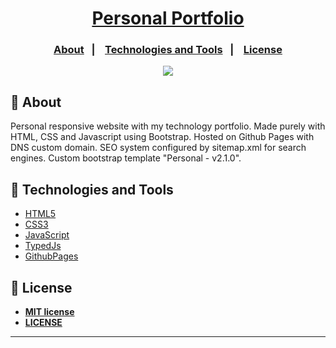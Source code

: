 <h1 align="center"><a href="https://ajay-angelo.github.io/portfolio" target="_blank">Personal Portfolio</a></h1>

<h3 align="center">
    <p align="center">
      <a href="#-about">About</a>&nbsp;&nbsp;&nbsp;|&nbsp;&nbsp;&nbsp;
      <a href="#-technologies-and-tools">Technologies and Tools</a>&nbsp;&nbsp;&nbsp;|&nbsp;&nbsp;&nbsp;
      <a href="#-license">License</a>
  </p>
</h3>

<p align="center">
  <a href="https://github.com/ajay-Angelo/portfolio">
    <img src="./website/img/index.png">
  </a>
</p>

## 🔖 About

Personal responsive website with my technology portfolio. Made purely with HTML, CSS and Javascript using Bootstrap. Hosted on Github Pages with DNS custom domain. SEO system configured by sitemap.xml for search engines. Custom bootstrap template "Personal - v2.1.0".

## 🚀 Technologies and Tools

* [HTML5](https://developer.mozilla.org/en-US/docs/Glossary/HTML5)
* [CSS3](https://developer.mozilla.org/en-US/docs/Web/CSS)
* [JavaScript](https://www.javascript.com/)
* [TypedJs](https://github.com/mattboldt/typed.js/)
* [GithubPages](https://pages.github.com/)

## 📝 License

- **[MIT license](http://opensource.org/licenses/mit-license.php)**
- **[LICENSE](LICENSE)**

---
